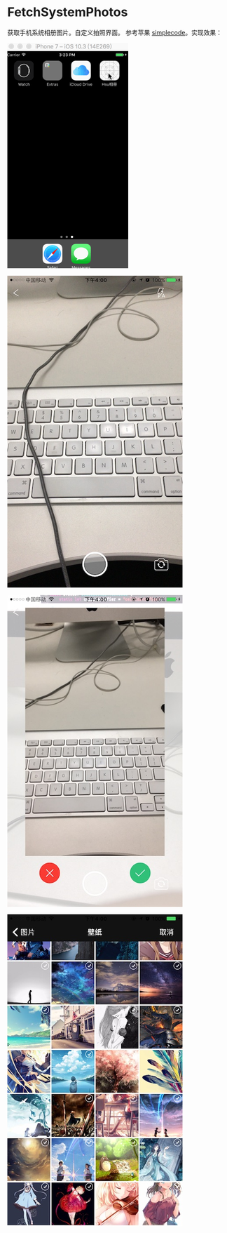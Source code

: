 # FetchSystemPhotos
获取手机系统相册图片。自定义拍照界面。
参考苹果 [simplecode](https://developer.apple.com/library/content/samplecode/UsingPhotosFramework/Introduction/Intro.html#//apple_ref/doc/uid/TP40014575
)。实现效果：

![效果](https://github.com/Bruce-Hsu/FetchSystemPhotos/blob/master/5.gif)


![拍照](https://github.com/Bruce-Hsu/FetchSystemPhotos/blob/master/13.jpg)

![是否使用](https://github.com/Bruce-Hsu/FetchSystemPhotos/blob/master/12.jpg)

![相册](https://github.com/Bruce-Hsu/FetchSystemPhotos/blob/master/14.jpg)
